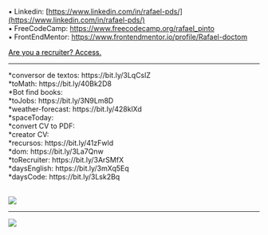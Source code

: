 ▪️ Linkedin: <a target="blank" href="[https://www.linkedin.com/in/rafael-pinto-da-silva/](https://www.linkedin.com/in/rafael-pds)" style="color:black"> 
  [https://www.linkedin.com/in/rafael-pds/](https://www.linkedin.com/in/rafael-pds/)
  </a>
  </br>
  ▪️ FreeCodeCamp:
  <a target="blank" href="https://www.frontendmentor.io/profile/Rafael-doctom" style="color:black"> 
https://www.freecodecamp.org/rafael_pinto  </a>
 </br> 
  ▪️ FrontEndMentor:
  <a target="blank" href="https://www.frontendmentor.io/profile/Rafael-doctom" style="color:black"> 
https://www.frontendmentor.io/profile/Rafael-doctom  </a>
<div>
  <a target="blank" href="https://torecruiter.netlify.app/" style="color:black"> Are you a recruiter? Access. 
  </a>
</div>

<hr/>
*conversor de textos: https://bit.ly/3LqCslZ   </br>
*toMath: https://bit.ly/40Bk2D8   </br>
*Bot find books:   </br>
*toJobs: https://bit.ly/3N9Lm8D   </br>
*weather-forecast:  https://bit.ly/428klXd </br> 
*spaceToday:   </br>
*convert CV to PDF:   </br>
*creator CV:   </br>
*recursos: https://bit.ly/41zFwld   </br>
*dom: https://bit.ly/3La7Qnw   </br>
*toRecruiter: https://bit.ly/3ArSMfX   </br>
*daysEnglish: https://bit.ly/3mXq5Eq   </br>
*daysCode: https://bit.ly/3Lsk2Bq   </br>

 </br>

![](https://github-readme-stats.vercel.app/api/top-langs/?username=Rafael-doctom&theme=dark&hide_border=true&include_all_commits=false&count_private=false&layout=compact)

---
<a target="blank" href="https://visitcount.itsvg.in">
  <img src="https://visitcount.itsvg.in/api?id=Rafael-doctom&label=Visualizac%C3%B5es%20de%20perfil&color=11&icon=0&pretty=true" />
</a>


